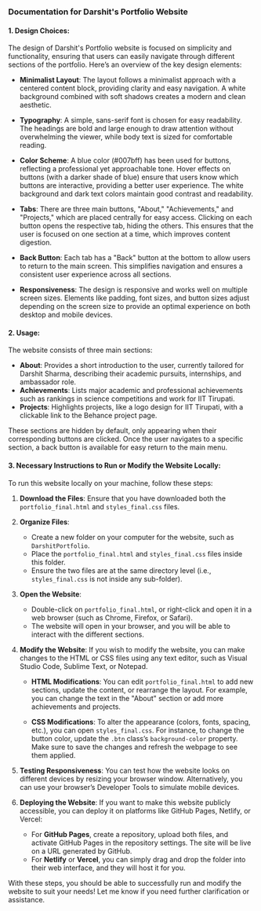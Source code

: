### Documentation for Darshit's Portfolio Website

#### 1. **Design Choices**:
The design of Darshit's Portfolio website is focused on simplicity and functionality, ensuring that users can easily navigate through different sections of the portfolio. Here’s an overview of the key design elements:

- **Minimalist Layout**: The layout follows a minimalist approach with a centered content block, providing clarity and easy navigation. A white background combined with soft shadows creates a modern and clean aesthetic.
  
- **Typography**: A simple, sans-serif font is chosen for easy readability. The headings are bold and large enough to draw attention without overwhelming the viewer, while body text is sized for comfortable reading.
  
- **Color Scheme**: A blue color (#007bff) has been used for buttons, reflecting a professional yet approachable tone. Hover effects on buttons (with a darker shade of blue) ensure that users know which buttons are interactive, providing a better user experience. The white background and dark text colors maintain good contrast and readability.
  
- **Tabs**: There are three main buttons, "About," "Achievements," and "Projects," which are placed centrally for easy access. Clicking on each button opens the respective tab, hiding the others. This ensures that the user is focused on one section at a time, which improves content digestion.
  
- **Back Button**: Each tab has a "Back" button at the bottom to allow users to return to the main screen. This simplifies navigation and ensures a consistent user experience across all sections.

- **Responsiveness**: The design is responsive and works well on multiple screen sizes. Elements like padding, font sizes, and button sizes adjust depending on the screen size to provide an optimal experience on both desktop and mobile devices.

#### 2. **Usage**:
The website consists of three main sections:
   - **About**: Provides a short introduction to the user, currently tailored for Darshit Sharma, describing their academic pursuits, internships, and ambassador role.
   - **Achievements**: Lists major academic and professional achievements such as rankings in science competitions and work for IIT Tirupati.
   - **Projects**: Highlights projects, like a logo design for IIT Tirupati, with a clickable link to the Behance project page.

These sections are hidden by default, only appearing when their corresponding buttons are clicked. Once the user navigates to a specific section, a back button is available for easy return to the main menu.

#### 3. **Necessary Instructions to Run or Modify the Website Locally**:

To run this website locally on your machine, follow these steps:

1. **Download the Files**:
   Ensure that you have downloaded both the `portfolio_final.html` and `styles_final.css` files.

2. **Organize Files**:
   - Create a new folder on your computer for the website, such as `DarshitPortfolio`.
   - Place the `portfolio_final.html` and `styles_final.css` files inside this folder.
   - Ensure the two files are at the same directory level (i.e., `styles_final.css` is not inside any sub-folder).

3. **Open the Website**:
   - Double-click on `portfolio_final.html`, or right-click and open it in a web browser (such as Chrome, Firefox, or Safari).
   - The website will open in your browser, and you will be able to interact with the different sections.

4. **Modify the Website**:
   If you wish to modify the website, you can make changes to the HTML or CSS files using any text editor, such as Visual Studio Code, Sublime Text, or Notepad.

   - **HTML Modifications**: You can edit `portfolio_final.html` to add new sections, update the content, or rearrange the layout. For example, you can change the text in the "About" section or add more achievements and projects.
   
   - **CSS Modifications**: To alter the appearance (colors, fonts, spacing, etc.), you can open `styles_final.css`. For instance, to change the button color, update the `.btn` class’s `background-color` property. Make sure to save the changes and refresh the webpage to see them applied.

5. **Testing Responsiveness**:
   You can test how the website looks on different devices by resizing your browser window. Alternatively, you can use your browser’s Developer Tools to simulate mobile devices.

6. **Deploying the Website**:
   If you want to make this website publicly accessible, you can deploy it on platforms like GitHub Pages, Netlify, or Vercel:
   - For **GitHub Pages**, create a repository, upload both files, and activate GitHub Pages in the repository settings. The site will be live on a URL generated by GitHub.
   - For **Netlify** or **Vercel**, you can simply drag and drop the folder into their web interface, and they will host it for you.

With these steps, you should be able to successfully run and modify the website to suit your needs! Let me know if you need further clarification or assistance.
